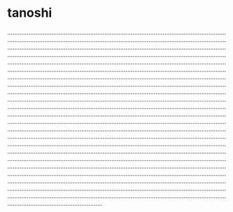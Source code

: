 # tanoshi
..........................................................................................................................................................................................................................................................................................................................................................................................................................................................................................................................................................................................................................................................................................................................................................................................................................................................................................................................................................................................................................................................................................................................................................................................................................................................................................................................................................................................................................................................................................................................................................................................................................................................................................................................................................................................................................................................................................................................................................................................................................................................................................................................................................................................................................................................................................................................................................................................................................................................................................................................................................................................................................................................................................................................................................................................................................................................................................................................................................................................................................